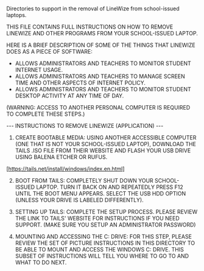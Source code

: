 #
Directories to support in the removal of LineWize from school-issued laptops.


THIS FILE CONTAINS FULL INSTRUCTIONS ON HOW TO REMOVE LINEWIZE AND OTHER PROGRAMS FROM YOUR SCHOOL-ISSUED LAPTOP.


HERE IS A BRIEF DESCRIPTION OF SOME OF THE THINGS THAT LINEWIZE DOES AS A PIECE OF SOFTWARE:

- ALLOWS ADMINISTRATORS AND TEACHERS TO MONITOR STUDENT INTERNET USAGE.
- ALLOWS ADMINISTRATORS AND TEACHERS TO MANAGE SCREEN TIME AND OTHER ASPECTS OF INTERNET POLICY.
- ALLOWS ADMINISTRATORS AND TEACHERS TO MONITOR STUDENT DESKTOP ACTIVITY AT ANY TIME OF DAY.




(WARNING: ACCESS TO ANOTHER PERSONAL COMPUTER IS REQUIRED TO COMPLETE THESE STEPS.)



--- INSTRUCTIONS TO REMOVE LINEWIZE (APPLICATION) --- 


1. CREATE BOOTABLE MEDIA: USING ANOTHER ACCESSIBLE COMPUTER (ONE THAT IS NOT YOUR SCHOOL-ISSUED LAPTOP), DOWNLOAD THE TAILS .ISO FILE FROM THEIR WEBSITE AND FLASH YOUR USB DRIVE USING BALENA ETCHER OR RUFUS. 

[https://tails.net/install/windows/index.en.html]

2. BOOT FROM TAILS: COMPLETELY SHUT DOWN YOUR SCHOOL-ISSUED LAPTOP. TURN IT BACK ON AND REPEATEDLY PRESS F12 UNTIL THE BOOT MENU APPEARS. SELECT THE USB HDD OPTION (UNLESS YOUR DRIVE IS LABELED DIFFERENTLY).

3. SETTING UP TAILS: COMPLETE THE SETUP PROCESS. PLEASE REVIEW THE LINK TO TAILS' WEBSITE FOR INSTRUCTIONS IF YOU NEED SUPPORT. (MAKE SURE YOU SETUP AN ADMINISTRATOR PASSWORD)

4. MOUNTING AND ACCESSING THE C: DRIVE: FOR THIS STEP, PLEASE REVIEW THE SET OF PICTURE INSTRUCTIONS IN THIS DIRECTORY TO BE ABLE TO MOUNT AND ACCESS THE WINDOWS C: DRIVE. THIS SUBSET OF INSTRUCTIONS WILL TELL YOU WHERE TO GO TO AND WHAT TO DO NEXT.
